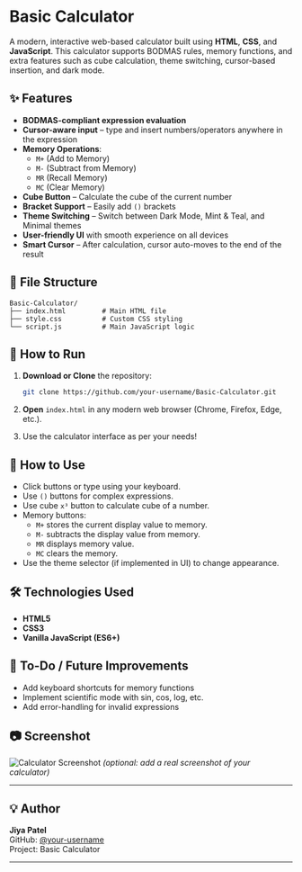 # Basic Calculator

A modern, interactive web-based calculator built using **HTML**, **CSS**, and **JavaScript**. This calculator supports BODMAS rules, memory functions, and extra features such as cube calculation, theme switching, cursor-based insertion, and dark mode.

## ✨ Features

- **BODMAS-compliant expression evaluation**
- **Cursor-aware input** – type and insert numbers/operators anywhere in the expression
- **Memory Operations**:
  - `M+` (Add to Memory)
  - `M-` (Subtract from Memory)
  - `MR` (Recall Memory)
  - `MC` (Clear Memory)
- **Cube Button** – Calculate the cube of the current number
- **Bracket Support** – Easily add `()` brackets
- **Theme Switching** – Switch between Dark Mode, Mint & Teal, and Minimal themes
- **User-friendly UI** with smooth experience on all devices
- **Smart Cursor** – After calculation, cursor auto-moves to the end of the result

## 📁 File Structure

```
Basic-Calculator/
├── index.html         # Main HTML file
├── style.css          # Custom CSS styling
└── script.js          # Main JavaScript logic
```

## 🚀 How to Run

1. **Download or Clone** the repository:
   ```bash
   git clone https://github.com/your-username/Basic-Calculator.git
   ```

2. **Open** `index.html` in any modern web browser (Chrome, Firefox, Edge, etc.).

3. Use the calculator interface as per your needs!

## 🔧 How to Use

- Click buttons or type using your keyboard.
- Use `()` buttons for complex expressions.
- Use cube `x³` button to calculate cube of a number.
- Memory buttons:
  - `M+` stores the current display value to memory.
  - `M-` subtracts the display value from memory.
  - `MR` displays memory value.
  - `MC` clears the memory.
- Use the theme selector (if implemented in UI) to change appearance.

## 🛠️ Technologies Used

- **HTML5**
- **CSS3**
- **Vanilla JavaScript (ES6+)**

## 📌 To-Do / Future Improvements

- Add keyboard shortcuts for memory functions
- Implement scientific mode with sin, cos, log, etc.
- Add error-handling for invalid expressions

## 📷 Screenshot

![Calculator Screenshot](screenshot.png) *(optional: add a real screenshot of your calculator)*

---

## 💡 Author

**Jiya Patel**  
GitHub: [@your-username](https://github.com/your-username)  
Project: Basic Calculator

---